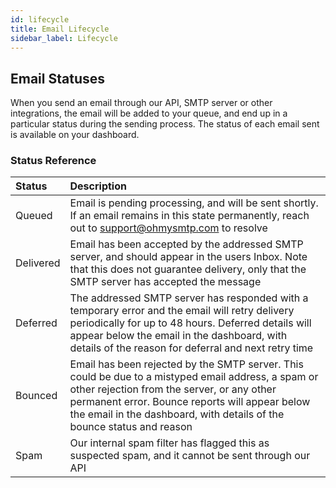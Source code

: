 ```yaml
---
id: lifecycle
title: Email Lifecycle
sidebar_label: Lifecycle
---
```


## Email Statuses

When you send an email through our API, SMTP server or other integrations, the email will be added to your queue, and end up in a particular status during the sending process. The status of each email sent is available on your dashboard.

### Status Reference

| Status | Description |
| :------------- | :---------- | 
| Queued | Email is pending processing, and will be sent shortly. If an email remains in this state permanently, reach out to support@ohmysmtp.com to resolve |
| Delivered | Email has been accepted by the addressed SMTP server, and should appear in the users Inbox. Note that this does not guarantee delivery, only that the SMTP server has accepted the message |
| Deferred | The addressed SMTP server has responded with a temporary error and the email will retry delivery periodically for up to 48 hours. Deferred details will appear below the email in the dashboard, with details of the reason for deferral and next retry time |
| Bounced | Email has been rejected by the SMTP server. This could be due to a mistyped email address, a spam or other rejection from the server, or any other permanent error. Bounce reports will appear below the email in the dashboard, with details of the bounce status and reason |
| Spam | Our internal spam filter has flagged this as suspected spam, and it cannot be sent through our API |